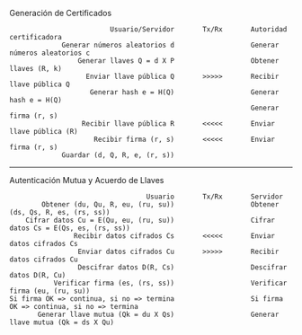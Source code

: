 Generación de Certificados

                             Usuario/Servidor       Tx/Rx       Autoridad certificadora
                 Generar números aleatorios d                   Generar números aleatorios c
                     Generar llaves Q = d X P                   Obtener llaves (R, k)
                       Enviar llave pública Q       >>>>>       Recibir llave pública Q
                        Generar hash e = H(Q)                   Generar hash e = H(Q)
                                                                Generar firma (r, s)
                      Recibir llave pública R       <<<<<       Enviar llave pública (R)
                         Recibir firma (r, s)       <<<<<       Enviar firma (r, s)
                 Guardar (d, Q, R, e, (r, s))
______________________________________________________________________________________________________________________________

Autenticación Mutua y Acuerdo de Llaves

                                      Usuario       Tx/Rx       Servidor
            Obtener (du, Qu, R, eu, (ru, su))                   Obtener (ds, Qs, R, es, (rs, ss))
        Cifrar datos Cu = E(Qu, eu, (ru, su))                   Cifrar datos Cs = E(Qs, es, (rs, ss))
                    Recibir datos cifrados Cs       <<<<<       Enviar datos cifrados Cs
                     Enviar datos cifrados Cu       >>>>>       Recibir datos cifrados Cu 
                     Descifrar datos D(R, Cs)                   Descifrar datos D(R, Cu)
               Verificar firma (es, (rs, ss))                   Verificar firma (eu, (ru, su))
    Si firma OK => continua, si no => termina                   Si firma OK => continua, si no => termina
           Generar llave mutua (Qk = du X Qs)                   Generar llave mutua (Qk = ds X Qu)
           
